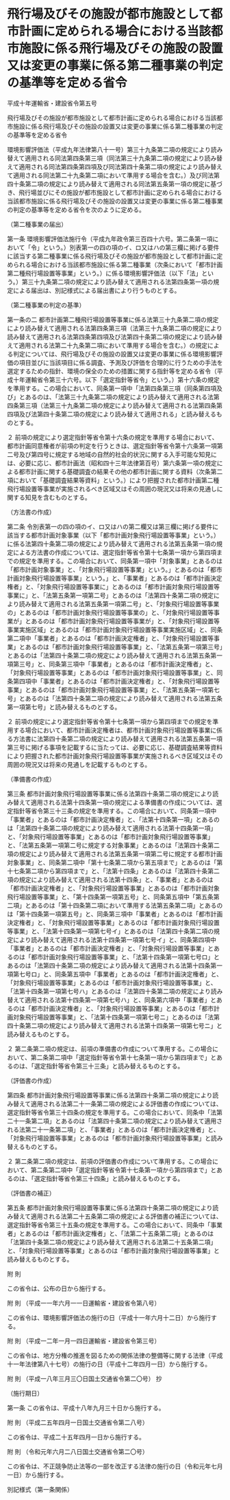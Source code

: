 # 飛行場及びその施設が都市施設として都市計画に定められる場合における当該都市施設に係る飛行場及びその施設の設置又は変更の事業に係る第二種事業の判定の基準等を定める省令

平成十年運輸省・建設省令第五号

飛行場及びその施設が都市施設として都市計画に定められる場合における当該都市施設に係る飛行場及びその施設の設置又は変更の事業に係る第二種事業の判定の基準等を定める省令

環境影響評価法（平成九年法律第八十一号）第三十九条第二項の規定により読み替えて適用される同法第四条第三項（同法第三十九条第二項の規定により読み替えて適用される同法第四条第四項及び同法第四十条第二項の規定により読み替えて適用される同法第二十九条第二項において準用する場合を含む。）及び同法第四十条第二項の規定により読み替えて適用される同法第五条第一項の規定に基づき、飛行場並びにその施設が都市施設として都市計画に定められる場合における当該都市施設に係る飛行場及びその施設の設置又は変更の事業に係る第二種事業の判定の基準等を定める省令を次のように定める。

（第二種事業の届出）

第一条 環境影響評価法施行令（平成九年政令第三百四十六号。第二条第一項において「令」という。）別表第一の四の項のイ、ロ又はハの第三欄に掲げる要件に該当する第二種事業に係る飛行場及びその施設が都市施設として都市計画に定められる場合における当該都市施設に係る第二種事業（次条において「都市計画第二種飛行場設置等事業」という。）に係る環境影響評価法（以下「法」という。）第三十九条第二項の規定により読み替えて適用される法第四条第一項の規定による届出は、別記様式による届出書により行うものとする。

（第二種事業の判定の基準）

第一条の二 都市計画第二種飛行場設置等事業に係る法第三十九条第二項の規定により読み替えて適用される法第四条第三項（法第三十九条第二項の規定により読み替えて適用される法第四条第四項及び法第四十条第二項の規定により読み替えて適用される法第二十九条第二項において準用する場合を含む。）の規定による判定については、飛行場及びその施設の設置又は変更の事業に係る環境影響評価の項目並びに当該項目に係る調査、予測及び評価を合理的に行うための手法を選定するための指針、環境の保全のための措置に関する指針等を定める省令（平成十年運輸省令第三十六号。以下「選定指針等省令」という。）第十六条の規定を準用する。この場合において、同条第一項中「法第四条第三項（同条第四項及び」とあるのは、「法第三十九条第二項の規定により読み替えて適用される法第四条第三項（法第三十九条第二項の規定により読み替えて適用される法第四条第四項及び法第四十条第二項の規定により読み替えて適用される」と読み替えるものとする。

２ 前項の規定により選定指針等省令第十六条の規定を準用する場合において、都市計画同意権者が前項の判定を行うときは、選定指針等省令第十六条第一項第二号及び第四号に規定する地域の自然的社会的状況に関する入手可能な知見には、必要に応じ、都市計画法（昭和四十三年法律第百号）第六条第一項の規定による都市計画に関する基礎調査の結果その他の都市計画に関する資料（次条第二項において「基礎調査結果等資料」という。）により把握された都市計画第二種飛行場設置等事業が実施されるべき区域又はその周囲の現況又は将来の見通しに関する知見を含むものとする。

（方法書の作成）

第二条 令別表第一の四の項のイ、ロ又はハの第二欄又は第三欄に掲げる要件に該当する都市計画対象事業（以下「都市計画対象飛行場設置等事業」という。）に係る法第四十条第二項の規定により読み替えて適用される法第五条第一項の規定による方法書の作成については、選定指針等省令第十七条第一項から第四項までの規定を準用する。この場合において、同条第一項中「対象事業」とあるのは「都市計画対象事業」と、「対象飛行場設置等事業」という。」とあるのは「都市計画対象飛行場設置等事業」という。」と、「事業者」とあるのは「都市計画決定権者」と、「対象飛行場設置等事業に」とあるのは「都市計画対象飛行場設置等事業に」と、「法第五条第一項第二号」とあるのは「法第四十条第二項の規定により読み替えて適用される法第五条第一項第二号」と、「対象飛行場設置等事業の」とあるのは「都市計画対象飛行場設置等事業の」と、「対象飛行場設置等事業が」とあるのは「都市計画対象飛行場設置等事業が」と、「対象飛行場設置等事業実施区域」とあるのは「都市計画対象飛行場設置等事業実施区域」と、同条第二項中「事業者」とあるのは「都市計画決定権者」と、「対象飛行場設置等事業」とあるのは「都市計画対象飛行場設置等事業」と、「法第五条第一項第三号」とあるのは「法第四十条第二項の規定により読み替えて適用される法第五条第一項第三号」と、同条第三項中「事業者」とあるのは「都市計画決定権者」と、「対象飛行場設置等事業」とあるのは「都市計画対象飛行場設置等事業」と、同条第四項中「事業者」とあるのは「都市計画決定権者」と、「対象飛行場設置等事業」とあるのは「都市計画対象飛行場設置等事業」と、「法第五条第一項第七号」とあるのは「法第四十条第二項の規定により読み替えて適用される法第五条第一項第七号」と読み替えるものとする。

２ 前項の規定により選定指針等省令第十七条第一項から第四項までの規定を準用する場合において、都市計画決定権者は、都市計画対象飛行場設置等事業に係る方法書に法第四十条第二項の規定により読み替えて適用される法第五条第一項第三号に掲げる事項を記載するに当たっては、必要に応じ、基礎調査結果等資料により把握された都市計画対象飛行場設置等事業が実施されるべき区域又はその周囲の現況又は将来の見通しを記載するものとする。

（準備書の作成）

第三条 都市計画対象飛行場設置等事業に係る法第四十条第二項の規定により読み替えて適用される法第十四条第一項の規定による準備書の作成については、選定指針等省令第三十三条の規定を準用する。この場合において、同条第一項中「事業者」とあるのは「都市計画決定権者」と、「法第十四条第一項」とあるのは「法第四十条第二項の規定により読み替えて適用される法第十四条第一項」と、「対象飛行場設置等事業」とあるのは「都市計画対象飛行場設置等事業」と、「法第五条第一項第二号に規定する対象事業」とあるのは「法第四十条第二項の規定により読み替えて適用される法第五条第一項第二号に規定する都市計画対象事業」と、同条第二項中「第十七条第二項から第五項まで」とあるのは「第十七条第二項から第四項まで」と、「法第十四条」とあるのは「法第四十条第二項の規定により読み替えて適用される法第十四条」と、「事業者」とあるのは「都市計画決定権者」と、「対象飛行場設置等事業」とあるのは「都市計画対象飛行場設置等事業」と、「第十四条第一項第五号」と、同条第五項中「第五条第二項」とあるのは「第十四条第二項において準用する法第五条第二項」とあるのは「第十四条第一項第五号」と、同条第三項中「事業者」とあるのは「都市計画決定権者」と、「対象飛行場設置等事業」とあるのは「都市計画対象飛行場設置等事業」と、「法第十四条第一項第七号イ」とあるのは「法第四十条第二項の規定により読み替えて適用される法第十四条第一項第七号イ」と、同条第四項中「事業者」とあるのは「都市計画決定権者」と、「対象飛行場設置等事業」とあるのは「都市計画対象飛行場設置等事業」と、「法第十四条第一項第七号ロ」とあるのは「法第四十条第二項の規定により読み替えて適用される法第十四条第一項第七号ロ」と、同条第五項中「事業者」とあるのは「都市計画決定権者」と、「対象飛行場設置等事業」とあるのは「都市計画対象飛行場設置等事業」と、「法第十四条第一項第七号ハ」とあるのは「法第四十条第二項の規定により読み替えて適用される法第十四条第一項第七号ハ」と、同条第六項中「事業者」とあるのは「都市計画決定権者」と、「対象飛行場設置等事業」とあるのは「都市計画対象飛行場設置等事業」と、「法第十四条第一項第七号ニ」とあるのは「法第四十条第二項の規定により読み替えて適用される法第十四条第一項第七号ニ」と読み替えるものとする。

２ 第二条第二項の規定は、前項の準備書の作成について準用する。この場合において、第二条第二項中「選定指針等省令第十七条第一項から第四項まで」とあるのは、「選定指針等省令第三十三条」と読み替えるものとする。

（評価書の作成）

第四条 都市計画対象飛行場設置等事業に係る法第四十条第二項の規定により読み替えて適用される法第二十一条第二項の規定による評価書の作成については、選定指針等省令第三十四条の規定を準用する。この場合において、同条中「法第二十一条第二項」とあるのは「法第四十条第二項の規定により読み替えて適用される法第二十一条第二項」と、「事業者」とあるのは「都市計画決定権者」と、「対象飛行場設置等事業」とあるのは「都市計画対象飛行場設置等事業」と読み替えるものとする。

２ 第二条第二項の規定は、前項の評価書の作成について準用する。この場合において、第二条第二項中「選定指針等省令第十七条第一項から第四項まで」とあるのは、「選定指針等省令第三十四条」と読み替えるものとする。

（評価書の補正）

第五条 都市計画対象飛行場設置等事業に係る法第四十条第二項の規定により読み替えて適用される法第二十五条第二項の規定による評価書の補正については、選定指針等省令第三十五条の規定を準用する。この場合において、同条中「事業者」とあるのは「都市計画決定権者」と、「法第二十五条第二項」とあるのは「法第四十条第二項の規定により読み替えて適用される法第二十五条第二項」と、「対象飛行場設置等事業」とあるのは「都市計画対象飛行場設置等事業」と読み替えるものとする。

附 則

この省令は、公布の日から施行する。

附 則 （平成一一年六月一一日運輸省・建設省令第八号）

この省令は、環境影響評価法の施行の日（平成十一年六月十二日）から施行する。

附 則 （平成一二年一月一四日運輸省・建設省令第三号）

この省令は、地方分権の推進を図るための関係法律の整備等に関する法律（平成十一年法律第八十七号）の施行の日（平成十二年四月一日）から施行する。

附 則 （平成一八年三月三〇日国土交通省令第二〇号） 抄

（施行期日）

第一条 この省令は、平成十八年九月三十日から施行する。

附 則 （平成二五年四月一日国土交通省令第二八号）

この省令は、平成二十五年四月一日から施行する。

附 則 （令和元年六月二八日国土交通省令第二〇号）

この省令は、不正競争防止法等の一部を改正する法律の施行の日（令和元年七月一日）から施行する。

別記様式（第一条関係）

[](/./pict/H10F03902005005_1907261507_001.pdf)
